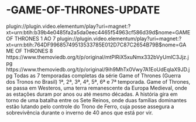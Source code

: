 # -GAME-OF-THRONES-UPDATE

<item>
<title>[COLOR silver][B] GAME OF THRONES COLEÇÃO COMPLETA [/COLOR][/B][COLOR yellow]  FULL HD  [B][/COLOR][/B]</title>
<link>plugin://plugin.video.elementum/play?uri=magnet:?xt=urn:btih:b39b4e0485fa2a5da0eec4465f54963cf586d39d$nome=GAME OF THRONES 1 AO 7</link>
<link>plugin://plugin.video.elementum/play?uri=magnet:?xt=urn:btih:764DF99685749513533785E012D7C87C2654B79B$nome=GAME OF THRONES 8</link>
<thumbnail>https://www.themoviedb.org/t/p/original/mtPlRiX5xuNmx332bVyUmlC3Jjz.jpg</thumbnail>
<fanart>https://www.themoviedb.org/t/p/original/9ih9MhTx0Vwy7A1EoUdEqlaX9JD.jpg</fanart>
<info> Todas as 7 temporadas completas da série Game of Thrones (Guerra dos Tronos no Brasil) 1ª, 2ª, 3ª, 4ª, 5ª, 6ª e 7ª temporada. Game of Thrones, se passa em Westeros, uma terra remanescente da Europa Medieval, onde as estações duram por anos ou até mesmo décadas. A história gira em torno de uma batalha entre os Sete Reinos, onde duas famílias dominantes estão lutando pelo controle do Trono de Ferro, cuja posse assegura a sobrevivência durante o inverno de 40 anos que está por vir.</info>
</item>
